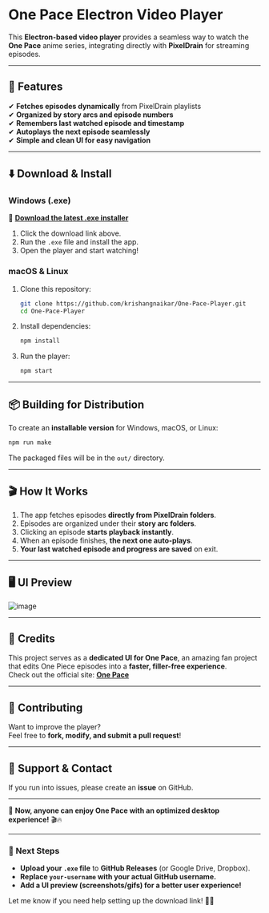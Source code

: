 # **One Pace Electron Video Player**
This **Electron-based video player** provides a seamless way to watch the **One Pace** anime series, integrating directly with **PixelDrain** for streaming episodes.

---

## **📌 Features**
✔ **Fetches episodes dynamically** from PixelDrain playlists  
✔ **Organized by story arcs and episode numbers**  
✔ **Remembers last watched episode and timestamp**  
✔ **Autoplays the next episode seamlessly**  
✔ **Simple and clean UI for easy navigation**  

---

## **⬇️ Download & Install**
### **Windows (.exe)**
🚀 **[Download the latest .exe installer](https://drive.google.com/file/d/11yW4fh-8XhlGzzyoGta8sMTfAMw2WoYi/view?usp=drive_link)**  

1. Click the download link above.
2. Run the `.exe` file and install the app.
3. Open the player and start watching!

### **macOS & Linux**
1. Clone this repository:
   ```sh
   git clone https://github.com/krishangnaikar/One-Pace-Player.git
   cd One-Pace-Player
   ```
2. Install dependencies:
   ```sh
   npm install
   ```
3. Run the player:
   ```sh
   npm start
   ```

---

## **📦 Building for Distribution**
To create an **installable version** for Windows, macOS, or Linux:
```sh
npm run make
```
The packaged files will be in the `out/` directory.

---

## **🎬 How It Works**
1. The app fetches episodes **directly from PixelDrain folders**.
2. Episodes are organized under their **story arc folders**.
3. Clicking an episode **starts playback instantly**.
4. When an episode finishes, **the next one auto-plays**.
5. **Your last watched episode and progress are saved** on exit.

---

## **🖥️ UI Preview**
![image](https://github.com/user-attachments/assets/05e88adf-0b2b-403a-87e3-c75e7e826db1)


---

## **📜 Credits**
This project serves as a **dedicated UI for One Pace**, an amazing fan project that edits One Piece episodes into a **faster, filler-free experience**.  
Check out the official site: **[One Pace](https://onepace.net/en/watch)**  

---

## **🔧 Contributing**
Want to improve the player?  
Feel free to **fork, modify, and submit a pull request**!

---

## **📩 Support & Contact**
If you run into issues, please create an **issue** on GitHub.  

---

🚀 **Now, anyone can enjoy One Pace with an optimized desktop experience!** 🎬🔥

---

### **🔹 Next Steps**
- **Upload your `.exe` file** to **GitHub Releases** (or Google Drive, Dropbox).
- **Replace `your-username` with your actual GitHub username.**
- **Add a UI preview (screenshots/gifs) for a better user experience!**  

Let me know if you need help setting up the download link! 🚀🔥
